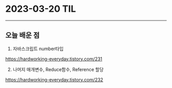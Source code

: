 # 2023-03-20 TIL

---

## 오늘 배운 점

1. 자바스크립트 number타입


https://hardworking-everyday.tistory.com/231

2. 나머지 매개변수, Reduce함수, Reference 할당


https://hardworking-everyday.tistory.com/232
